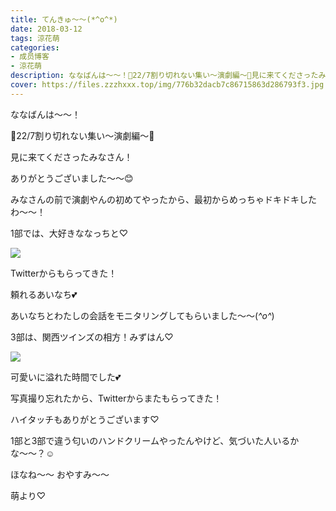 ```yaml
---
title: てんきゅ〜〜(*^o^*)
date: 2018-03-12
tags: 涼花萌
categories: 
- 成员博客
- 涼花萌
description: ななばんは〜〜！🌸22/7割り切れない集い〜演劇編〜🌸見に来てくださったみなさん！ありがとうございました〜〜😊みなさんの前で演劇やんの初めてやっ...
cover: https://files.zzzhxxx.top/img/776b32dacb7c86715863d286793f3.jpg 
---
```









ななばんは〜〜！






🌸22/7割り切れない集い〜演劇編〜🌸



見に来てくださったみなさん！


ありがとうございました〜〜😊






みなさんの前で演劇やんの初めてやったから、最初からめっちゃドキドキしたわ〜〜！









1部では、大好きななっちと♡



![](https://files.zzzhxxx.top/img/776b32dacb7c86715863d286793f3.jpg)





Twitterからもらってきた！





頼れるあいなち💕




あいなちとわたしの会話をモニタリングしてもらいました〜〜(*^o^*)



















3部は、関西ツインズの相方！みずはん♡




![](https://files.zzzhxxx.top/img/776b32dacb7c86715863d286793f3-01.jpg)









可愛いに溢れた時間でした💕








写真撮り忘れたから、Twitterからまたもらってきた！












ハイタッチもありがとうございます♡







1部と3部で違う匂いのハンドクリームやったんやけど、気づいた人いるかな〜〜？☺️









ほなね〜〜
おやすみ〜〜




萌より♡



